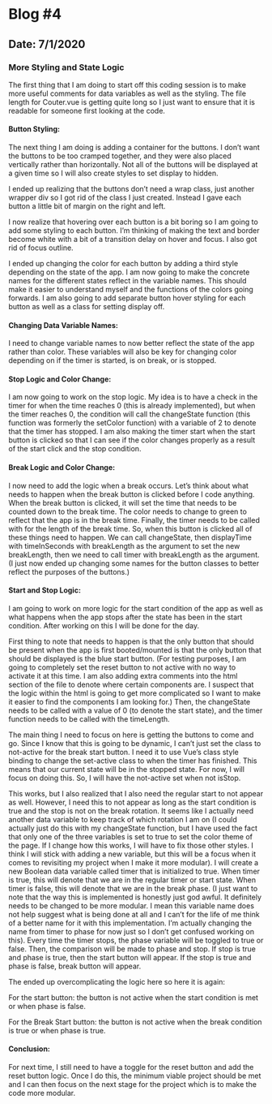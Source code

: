 # Blog #4

## Date: 7/1/2020

### More Styling and State Logic

The first thing that I am doing to start off this coding session is to make more useful comments for data variables as well as the styling. The file length for Couter.vue is getting quite long so I just want to ensure that it is readable for someone first looking at the code.

#### Button Styling:

The next thing I am doing is adding a container for the buttons. I don’t want the buttons to be too cramped together, and they were also placed vertically rather than horizontally. Not all of the buttons will be displayed at a given time so I will also create styles to set display to hidden.

I ended up realizing that the buttons don’t need a wrap class, just another wrapper div so I got rid of the class I just created. Instead I gave each button a little bit of margin on the right and left.

I now realize that hovering over each button is a bit boring so I am going to add some styling to each button. I’m thinking of making the text and border become white with a bit of a transition delay on hover and focus. I also got rid of focus outline.

I ended up changing the color for each button by adding a third style depending on the state of the app. I am now going to make the concrete names for the different states reflect in the variable names. This should make it easier to understand myself and the functions of the colors going forwards. I am also going to add separate button hover styling for each button as well as a class for setting display off.

#### Changing Data Variable Names:

I need to change variable names to now better reflect the state of the app rather than color. These variables will also be key for changing color depending on if the timer is started, is on break, or is stopped.

#### Stop Logic and Color Change:

I am now going to work on the stop logic. My idea is to have a check in the timer for when the time reaches 0 (this is already implemented), but when the timer reaches 0, the condition will call the changeState function (this function was formerly the setColor function) with a variable of 2 to denote that the timer has stopped. I am also making the timer start when the start button is clicked so that I can see if the color changes properly as a result of the start click and the stop condition.

#### Break Logic and Color Change:

I now need to add the logic when a break occurs. Let’s think about what needs to happen when the break button is clicked before I code anything. When the break button is clicked, it will set the time that needs to be counted down to the break time. The color needs to change to green to reflect that the app is in the break time. Finally, the timer needs to be called with for the length of the break time. So, when this button is clicked all of these things need to happen. We can call changeState, then displayTime with timeInSeconds with breakLength as the argument to set the new breakLength, then we need to call timer with breakLength as the argument. (I just now ended up changing some names for the button classes to better reflect the purposes of the buttons.)

#### Start and Stop Logic:

I am going to work on more logic for the start condition of the app as well as what happens when the app stops after the state has been in the start condition. After working on this I will be done for the day.

First thing to note that needs to happen is that the only button that should be present when the app is first booted/mounted is that the only button that should be displayed is the blue start button. (For testing purposes, I am going to completely set the reset button to not active with no way to activate it at this time. I am also adding extra comments into the html section of the file to denote where certain components are. I suspect that the logic within the html is going to get more complicated so I want to make it easier to find the components I am looking for.) Then, the changeState needs to be called with a value of 0 (to denote the start state), and the timer function needs to be called with the timeLength.

The main thing I need to focus on here is getting the buttons to come and go. Since I know that this is going to be dynamic, I can’t just set the class to not-active for the break start button. I need it to use Vue’s class style binding to change the set-active class to when the timer has finished. This means that our current state will be in the stopped state. For now, I will focus on doing this. So, I will have the not-active set when not isStop.

This works, but I also realized that I also need the regular start to not appear as well. However, I need this to not appear as long as the start condition is true and the stop is not on the break rotation. It seems like I actually need another data variable to keep track of which rotation I am on (I could actually just do this with my changeState function, but I have used the fact that only one of the three variables is set to true to set the color theme of the page. If I change how this works, I will have to fix those other styles. I think I will stick with adding a new variable, but this will be a focus when it comes to revisiting my project when I make it more modular). I will create a new Boolean data variable called timer that is initialized to true. When timer is true, this will denote that we are in the regular timer or start state. When timer is false, this will denote that we are in the break phase. (I just want to note that the way this is implemented is honestly just god awful. It definitely needs to be changed to be more modular. I mean this variable name does not help suggest what is being done at all and I can’t for the life of me think of a better name for it with this implementation. I’m actually changing the name from timer to phase for now just so I don’t get confused working on this). Every time the timer stops, the phase variable will be toggled to true or false. Then, the comparison will be made to phase and stop. If stop is true and phase is true, then the start button will appear. If the stop is true and phase is false, break button will appear.

The ended up overcomplicating the logic here so here it is again:

For the start button: the button is not active when the start condition is met or when phase is false.

For the Break Start button: the button is not active when the break condition is true or when phase is true.

#### Conclusion:

For next time, I still need to have a toggle for the reset button and add the reset button logic. Once I do this, the minimum viable project should be met and I can then focus on the next stage for the project which is to make the code more modular.
